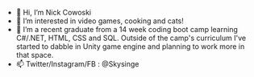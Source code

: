 - 👋 Hi, I’m Nick Cowoski
- 👀 I’m interested in video games, cooking and cats!
- 🌱 I’m a recent graduate from a 14 week coding boot camp learning C#/.NET, HTML, CSS and SQL. Outside of the camp's curriculum I've started
to dabble in Unity game engine and planning to work more in that space.
- 📫 Twitter/Instagram/FB : @Skysinge

<!---
NCowoski/NCowoski is a ✨ special ✨ repository because its `README.md` (this file) appears on your GitHub profile.
You can click the Preview link to take a look at your changes.
--->
